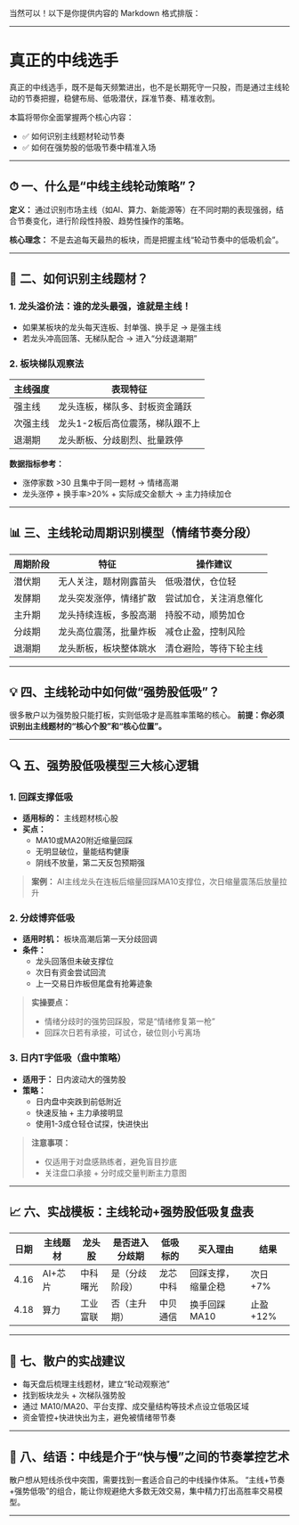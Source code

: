 当然可以！以下是你提供内容的 Markdown 格式排版：

---

# 真正的中线选手

真正的中线选手，既不是每天频繁进出，也不是长期死守一只股，而是通过主线轮动的节奏把握，稳健布局、低吸潜伏，踩准节奏、精准收割。

本篇将带你全面掌握两个核心内容：

- ✅ 如何识别主线题材轮动节奏
- ✅ 如何在强势股的低吸节奏中精准入场

---

## ⏱ 一、什么是“中线主线轮动策略”？

**定义：**
通过识别市场主线（如AI、算力、新能源等）在不同时期的表现强弱，结合节奏变化，进行阶段性持股、趋势性操作的策略。

**核心理念：**
不是去追每天最热的板块，而是把握主线“轮动节奏中的低吸机会”。

---

## 🧭 二、如何识别主线题材？

### 1. 龙头溢价法：谁的龙头最强，谁就是主线！

- 如果某板块的龙头每天连板、封单强、换手足 → 是强主线
- 若龙头冲高回落、无梯队配合 → 进入“分歧退潮期”

### 2. 板块梯队观察法

| 主线强度   | 表现特征                                 |
| ---------- | ---------------------------------------- |
| 强主线     | 龙头连板，梯队多、封板资金踊跃           |
| 次强主线   | 龙头1-2板后高位震荡，梯队跟不上           |
| 退潮期     | 龙头断板、分歧剧烈、批量跌停             |

**数据指标参考：**

- 涨停家数 >30 且集中于同一题材 → 情绪高潮
- 龙头涨停 + 换手率>20% + 实际成交金额大 → 主力持续加仓

---

## 📊 三、主线轮动周期识别模型（情绪节奏分段）

| 周期阶段 | 特征                       | 操作建议                   |
| -------- | -------------------------- | -------------------------- |
| 潜伏期   | 无人关注，题材刚露苗头     | 低吸潜伏，仓位轻           |
| 发酵期   | 龙头突发涨停，情绪扩散     | 尝试加仓，关注消息催化     |
| 主升期   | 龙头持续连板，多股高潮     | 持股不动，顺势加仓         |
| 分歧期   | 龙头高位震荡，批量炸板     | 减仓止盈，控制风险         |
| 退潮期   | 龙头断板，板块整体跳水     | 清仓避险，等待下轮主线     |

---

## 💡 四、主线轮动中如何做“强势股低吸”？

很多散户以为强势股只能打板，实则低吸才是高胜率策略的核心。
**前提：你必须识别出主线题材的“核心个股”和“核心位置”。**

---

## 🔍 五、强势股低吸模型三大核心逻辑

### 1. 回踩支撑低吸

- **适用标的：** 主线题材核心股
- **买点：**
  - MA10或MA20附近缩量回踩
  - 无明显破位，量能结构健康
  - 阴线不放量，第二天反包预期强

> **案例：** AI主线龙头在连板后缩量回踩MA10支撑位，次日缩量震荡后放量拉升

### 2. 分歧博弈低吸

- **适用时机：** 板块高潮后第一天分歧回调
- **条件：**
  - 龙头回落但未破支撑位
  - 次日有资金尝试回流
  - 上一交易日炸板但尾盘有抢筹迹象

> **实操要点：**
> - 情绪分歧时的强势回踩股，常是“情绪修复第一枪”
> - 回踩次日若有承接，可试仓，破位则小亏离场

### 3. 日内T字低吸（盘中策略）

- **适用于：** 日内波动大的强势股
- **策略：**
  - 日内盘中突跌到前低附近
  - 快速反抽 + 主力承接明显
  - 使用1-3成仓轻仓试探，快进快出

> **注意事项：**
> - 仅适用于对盘感熟练者，避免盲目抄底
> - 关注盘口承接 + 分时成交量判断主力意图

---

## 📈 六、实战模板：主线轮动+强势股低吸复盘表

| 日期   | 主线题材   | 龙头股   | 是否进入分歧期   | 低吸标的   | 买入理由           | 结果      |
| ------ | ---------- | -------- | ---------------- | ---------- | ------------------ | --------- |
| 4.16   | AI+芯片    | 中科曙光 | 是（分歧阶段）   | 龙芯中科   | 回踩支撑，缩量企稳 | 次日+7%   |
| 4.18   | 算力       | 工业富联 | 否（主升期）     | 中贝通信   | 换手回踩MA10       | 止盈+12%  |

---

## 📌 七、散户的实战建议

- 每天盘后梳理主线题材，建立“轮动观察池”
- 找到板块龙头 + 次梯队强势股
- 通过 MA10/MA20、平台支撑、成交量结构等技术点设立低吸区域
- 资金管控+快进快出为主，避免被情绪带节奏

---

## 🎯 八、结语：中线是介于“快与慢”之间的节奏掌控艺术

散户想从短线杀伐中突围，需要找到一套适合自己的中线操作体系。
“主线+节奏+强势低吸”的组合，能让你规避绝大多数无效交易，集中精力打出高胜率交易模型。

---